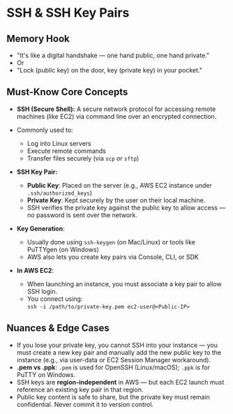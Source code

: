 # SSH & SSH Key Pairs

## Memory Hook
- "It's like a digital handshake — one hand public, one hand private."
- Or
- "Lock (public key) on the door, key (private key) in your pocket."

## Must-Know Core Concepts
- **SSH (Secure Shell):** A secure network protocol for accessing remote machines (like EC2) via command line over an encrypted connection.
- Commonly used to:
  - Log into Linux servers
  - Execute remote commands
  - Transfer files securely (via `scp` or `sftp`)

- **SSH Key Pair:**
  - **Public Key**: Placed on the server (e.g., AWS EC2 instance under `.ssh/authorized_keys`)
  - **Private Key**: Kept securely by the user on their local machine.
  - SSH verifies the private key against the public key to allow access — no password is sent over the network.

- **Key Generation**:
  - Usually done using `ssh-keygen` (on Mac/Linux) or tools like PuTTYgen (on Windows)
  - AWS also lets you create key pairs via Console, CLI, or SDK

- **In AWS EC2**:
  - When launching an instance, you must associate a key pair to allow SSH login.
  - You connect using:  
    `ssh -i /path/to/private-key.pem ec2-user@<Public-IP>`

## Nuances & Edge Cases
- If you lose your private key, you cannot SSH into your instance — you must create a new key pair and manually add the new public key to the instance (e.g., via user-data or EC2 Session Manager workaround).
- **.pem vs .ppk**: `.pem` is used for OpenSSH (Linux/macOS); `.ppk` is for PuTTY on Windows.
- SSH keys are **region-independent** in AWS — but each EC2 launch must reference an existing key pair in that region.
- Public key content is safe to share, but the private key must remain confidential. Never commit it to version control.
